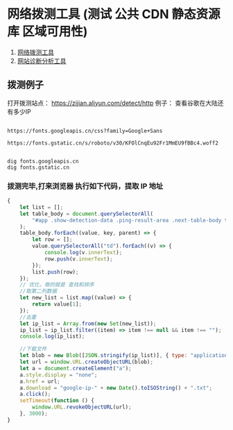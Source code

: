 # 网络拨测工具 (测试 公共 CDN 静态资源库 区域可用性)

1. [网络拨测工具](https://zijian.aliyun.com/detect/http)
1. [网站诊断分析工具](https://zijian.aliyun.com/)

## 拨测例子

打开拨测站点： https://zijian.aliyun.com/detect/http
例子： 查看谷歌在大陆还有多少IP

```text

https://fonts.googleapis.cn/css?family=Google+Sans

https://fonts.gstatic.cn/s/roboto/v30/KFOlCnqEu92Fr1MmEU9fBBc4.woff2


dig fonts.googleapis.cn
dig fonts.gstatic.cn

```

### 拨测完毕,打来浏览器 执行如下代码，提取 IP 地址

```javascript
{
    let list = [];
    let table_body = document.querySelectorAll(
        "#app .show-detection-data .ping-result-area .next-table-body table tbody tr"
    );
    table_body.forEach((value, key, parent) => {
        let row = [];
        value.querySelectorAll("td").forEach((v) => {
            console.log(v.innerText);
            row.push(v.innerText);
        });
        list.push(row);
    });
    // 优化，做的就是 查找和排序
    //取第二列数据
    let new_list = list.map((value) => {
        return value[1];
    });
    //去重
    let ip_list = Array.from(new Set(new_list));
    ip_list = ip_list.filter((item) => item !== null && item !== "");
    console.log(ip_list);

    //下载文件
    let blob = new Blob([JSON.stringify(ip_list)], { type: "application/json" });
    let url = window.URL.createObjectURL(blob);
    let a = document.createElement("a");
    a.style.display = "none";
    a.href = url;
    a.download = "google-ip-" + new Date().toISOString() + ".txt";
    a.click();
    setTimeout(function () {
        window.URL.revokeObjectURL(url);
    }, 3000);
}
```
